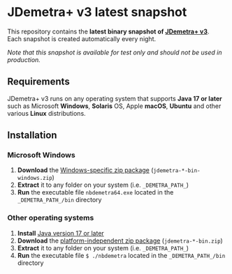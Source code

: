 # JDemetra+ v3 latest snapshot

This repository contains the **latest binary snapshot of [JDemetra+ v3](https://github.com/jdemetra/jd3-main)**.  
Each snapshot is created automatically every night.

_Note that this snapshot is available for test only and should not be used in production._

## Requirements

JDemetra+ v3 runs on any operating system that supports **Java 17 or later** such as Microsoft **Windows**, **Solaris** OS, Apple **macOS**, **Ubuntu** and other various **Linux** distributions.

## Installation

### Microsoft Windows

1. **Download** the [Windows-specific zip package](https://github.com/nbbrd/jdemetra-app-snapshot/releases) (`jdemetra-*-bin-windows.zip`)
2. **Extract** it to any folder on your system (i.e. `_DEMETRA_PATH_`)
3. **Run** the executable file `nbdemetra64.exe` located in the `_DEMETRA_PATH_/bin` directory

### Other operating systems

1. **Install** [Java version 17 or later](https://whichjdk.com/)
2. **Download** the [platform-independent zip package](https://github.com/nbbrd/jdemetra-app-snapshot/releases) (`jdemetra-*-bin.zip`)
3. **Extract** it to any folder on your system (i.e. `_DEMETRA_PATH_`)
4. **Run** the executable file `$ ./nbdemetra` located in the `_DEMETRA_PATH_/bin` directory
